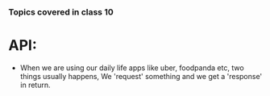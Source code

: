 ### Topics covered in class 10
# API:
- When we are using our daily life apps like uber, foodpanda etc, two things usually happens, We 'request' something and we get a 'response' in return.